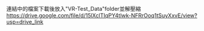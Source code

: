 連結中的檔案下載後放入"VR-Test_Data"folder並解壓縮
https://drive.google.com/file/d/15lXclTIqPY4tlwk-NFRrOoq1tSuyXxvE/view?usp=drive_link
